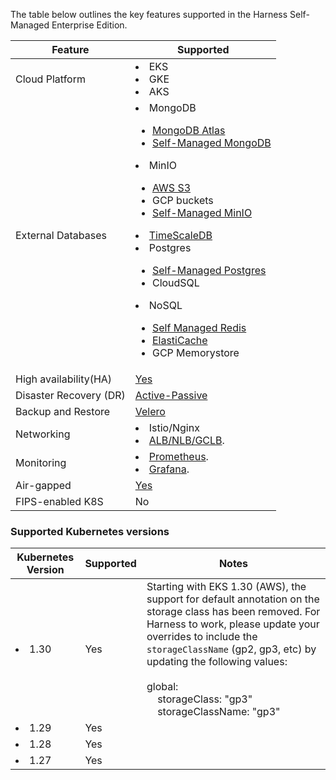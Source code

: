 The table below outlines the key features supported in the Harness Self-Managed Enterprise Edition.

| Feature                | Supported                                                      | 
|------------------------|----------------------------------------------------------------|
| Cloud Platform         | <li>EKS</li><li>GKE</li><li>AKS</li>                           |
| External Databases              | <li>MongoDB</li><ul><li>[MongoDB Atlas](/docs/self-managed-enterprise-edition/advanced-configurations/external-db/mongo-db/use-an-external-mongodb-database/)</li><li>[Self-Managed MongoDB](/docs/self-managed-enterprise-edition/advanced-configurations/external-db/mongo-db/use-an-external-self-managed-mongodb)</li></ul><li>MinIO</li><ul><li>[AWS S3](/docs/self-managed-enterprise-edition/advanced-configurations/external-db/minio/configure-aws-s3-for-pipeline-logs)</li><li>GCP buckets</li><li>[Self-Managed MinIO](/docs/self-managed-enterprise-edition/advanced-configurations/external-db/minio/use-self-managed-minio-object-storage/)</li></ul><li>[TimeScaleDB](/docs/self-managed-enterprise-edition/advanced-configurations/external-db/timescaledb/use-an-external-sm-timescaledb)</li><li>Postgres</li><ul><li>[Self-Managed Postgres](/docs/self-managed-enterprise-edition/advanced-configurations/external-db/use-an-external-postgres-database)</li><li>CloudSQL</li></ul><li>NoSQL</li><ul><li>[Self Managed Redis](/docs/self-managed-enterprise-edition/advanced-configurations/external-db/use-an-external-redis-database)</li><li>[ElastiCache](/docs/self-managed-enterprise-edition/advanced-configurations/external-db/use-aws-elasticache)</li><li>GCP Memorystore</li></ul> |
| High availability(HA)  | [Yes](/docs/self-managed-enterprise-edition/advanced-configurations/external-db/use-an-external-postgres-database/#high-availability)                                                            |
| Disaster Recovery (DR) | [Active-Passive](/docs/self-managed-enterprise-edition/advanced-configurations/set-up-disaster-recovery/)                                                 |
| Backup and Restore     |  [Velero](/docs/self-managed-enterprise-edition/back-up-and-restore-helm)                                                         |
| Networking             | <li>Istio/Nginx</li><li>[ALB/NLB/GCLB](/docs/self-managed-enterprise-edition/install/install-using-helm/#add-a-load-balancer).</li>                      |
| Monitoring             | <li>[Prometheus](/docs/self-managed-enterprise-edition/monitor-harness-on-prem#set-up-prometheus-in-cluster).</li><li>[Grafana](/docs/self-managed-enterprise-edition/monitor-harness-on-prem#view-metrics-on-the-grafana-dashboard).</li>                             |
| Air-gapped             | [Yes](/docs/self-managed-enterprise-edition/install/install-in-an-air-gapped-environment/)                                                            |
| FIPS-enabled K8S      | No | |
### Supported Kubernetes versions

| Kubernetes Version | Supported | Notes                                                                                                                                                                                                                                                                                                                                                                        |
|--------------------|-----------|------------------------------------------------------------------------------------------------------------------------------------------------------------------------------------------------------------------------------------------------------------------------------------------------------------------------------------------------------------------------------|
| <li>1.30</li>      | Yes       | Starting with EKS 1.30 (AWS), the support for default annotation on the storage class has been removed. For Harness to work, please update your overrides to include the `storageClassName` (gp2, gp3, etc) by updating the following values: <br /><br /> global: <br /> &nbsp;&nbsp;&nbsp;&nbsp;storageClass: "gp3" <br /> &nbsp;&nbsp;&nbsp;&nbsp;storageClassName: "gp3" |
| <li>1.29</li>      | Yes       |                                                                                                                                                                                                                                                                                                                                                                              |
| <li>1.28</li>      | Yes       |                                                                                                                                                                                                                                                                                                                                                                              |
| <li>1.27</li>      | Yes       |                                                                                                                                                                                                                                                                                                                                                                              |
